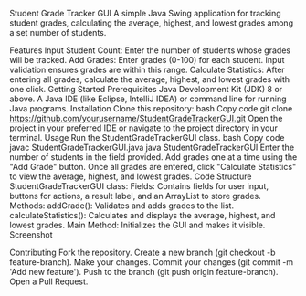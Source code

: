 Student Grade Tracker GUI
A simple Java Swing application for tracking student grades, calculating the average, highest, and lowest grades among a set number of students.

Features
Input Student Count: Enter the number of students whose grades will be tracked.
Add Grades: Enter grades (0-100) for each student. Input validation ensures grades are within this range.
Calculate Statistics: After entering all grades, calculate the average, highest, and lowest grades with one click.
Getting Started
Prerequisites
Java Development Kit (JDK) 8 or above.
A Java IDE (like Eclipse, IntelliJ IDEA) or command line for running Java programs.
Installation
Clone this repository:
bash
Copy code
git clone https://github.com/yourusername/StudentGradeTrackerGUI.git
Open the project in your preferred IDE or navigate to the project directory in your terminal.
Usage
Run the StudentGradeTrackerGUI class.
bash
Copy code
javac StudentGradeTrackerGUI.java
java StudentGradeTrackerGUI
Enter the number of students in the field provided.
Add grades one at a time using the "Add Grade" button.
Once all grades are entered, click "Calculate Statistics" to view the average, highest, and lowest grades.
Code Structure
StudentGradeTrackerGUI class:
Fields: Contains fields for user input, buttons for actions, a result label, and an ArrayList to store grades.
Methods:
addGrade(): Validates and adds grades to the list.
calculateStatistics(): Calculates and displays the average, highest, and lowest grades.
Main Method: Initializes the GUI and makes it visible.
Screenshot

Contributing
Fork the repository.
Create a new branch (git checkout -b feature-branch).
Make your changes.
Commit your changes (git commit -m 'Add new feature').
Push to the branch (git push origin feature-branch).
Open a Pull Request.
